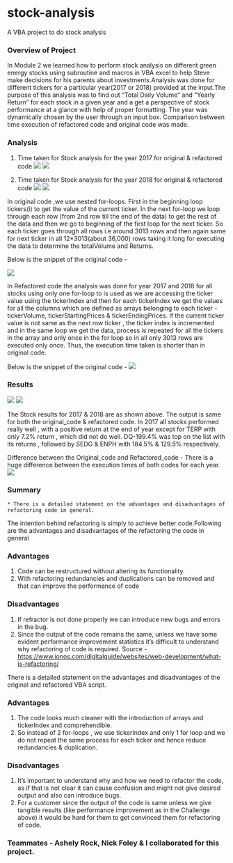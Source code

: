# stock-analysis
A VBA project to do stock analysis

### Overview of Project 

In Module 2 we learned how to perform stock analysis on different green energy stocks using subroutine and macros in VBA excel to help 
Steve make decisions for his parents about investments.Analysis was done for different tickers for a particular year(2017 or 2018)
provided at the input.The purpose of this analysis was to find out “Total Daily Volume” and “Yearly Return” for each 
stock in a given year and a get a perspective of stock performance at a glance with help of proper formatting.
The year was dynamically chosen by the user through an input box. Comparison between time execution of refactored code 
and original code was made.

### Analysis

1. Time taken for Stock analysis for the year 2017 for original & refactored code
![](https://github.com/shrutiramana/stock-analysis/blob/main/Resources/Original%20code%202017.png)
![](https://github.com/shrutiramana/stock-analysis/blob/main/Resources/VBA_Challenge_2017.png)


2. Time taken for Stock analysis for the year 2018 for original & refactored code
![](https://github.com/shrutiramana/stock-analysis/blob/main/Resources/Original%20code%202018.png)
![](https://github.com/shrutiramana/stock-analysis/blob/main/Resources/VBA_Challenge_2018.png)

In original code ,we use nested for-loops. First in the beginning loop tickers(i) to get the value of the current ticker. In the next for-loop we loop through each row (from 2nd row till the end of the data) to get the rest of the data and then we go to beginning of the first loop for the next ticker. So each ticker goes through all rows i.e around 3013 rows and then again same for next ticker in all 12*3013(about 36,000) rows taking it long for executing the data to determine the totalVolume and Returns.

Below is the snippet of the original code -

![](https://github.com/shrutiramana/stock-analysis/blob/main/Resources/Original_code.png)

In Refactored code the analysis was done for year 2017 and 2018 for all stocks using only one for-loop to is used as we are accessing the ticker value using the tickerIndex and then for each tickerIndex we get the values for all the columns which are defined as arrays belonging to each ticker - tickerVolume, tickerStartingPrices & tickerEndingPrices. If the current ticker value is not same as the next row ticker , the ticker index is incremented and in the same loop we get the data, process is repeated for all the tickers in the array and only once in the for loop so in all only 3013 rows are executed only once. Thus, the execution time taken is shorter than in original code.

Below is the snippet of the original code -
![](https://github.com/shrutiramana/stock-analysis/blob/main/Resources/Refactored_code.png)


### Results

![](https://github.com/shrutiramana/stock-analysis/blob/main/Resources/Stock_analysis_2017.png)
![](https://github.com/shrutiramana/stock-analysis/blob/main/Resources/Stock_analysis_2018.png)


The Stock results for 2017 & 2018 are as shown above. The output is same for both the original_code & refactored code.
In 2017 all stocks performed really well , with a positive return at the end of year except for TERP with only 7.2% return , which did not do well.  DQ-199.4%  was top on the list with its  returns , followed by SEDG & ENPH with 184.5% & 129.5% respectively. 

Difference between the Original_code and Refactored_code  - 
There is a huge difference between the execution times of both codes for each year. 
![](https://github.com/shrutiramana/stock-analysis/blob/main/Resources/Tabular_result.png)


### Summary
    * There is a detailed statement on the advantages and disadvantages of refactoring code in general.

The intention behind refactoring is simply to achieve better code.Following are the advantages and disadvantages of the refactoring the code in general 
### Advantages
	
   1. Code can be restructured without altering its functionality. 
   2. With refactoring redundancies and duplications can be removed and that can improve the performance of code 

### Disadvantages
	
   1. If refractor is not done properly we can introduce new bugs and errors in the bug.
   2. Since the output of the code remains the same, unless we have some evident performance improvement statistics it’s difficult to understand why 		refactoring of code is required.
	Source - https://www.ionos.com/digitalguide/websites/web-development/what-is-refactoring/
	
 There is a detailed statement on the advantages and disadvantages of the original and refactored VBA script.

### Advantages 
   1. The code looks much cleaner with the introduction of arrays and tickerIndex and comprehendible. 
   2. So instead of 2 for-loops , we use tickerIndex and only 1 for loop and we do not repeat the same process for each ticker and
      hence reduce redundancies & duplication.

### Disadvantages	
   1. It’s important to understand why and how we need to refactor the code, as if that is not clear it can cause confusion 
      and might not give desired output and also can introduce bugs.
   2. For a customer since the output of the code is same unless we give tangible results (like performance improvement as
      in the Challenge above) it would be hard for them to get convinced them for refactoring of code.

### Teammates - Ashely Rock, Nick Foley & I collaborated for this project.

